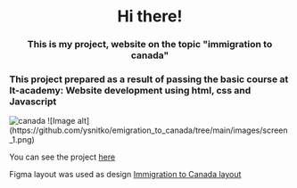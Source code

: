 <h1 align="center">Hi there!</h1> 
<h3 align="center"> This is my project, website on the topic "immigration to canada"</h3>
<h3>This project prepared as a result of passing the basic course at It-academy: Website development using html, css and Javascript</h3>

<img scr="https://github.com/ysnitko/emigration_to_canada/blob/main/images/screen_1.png" alt="canada">
![Image alt](https://github.com/ysnitko/emigration_to_canada/tree/main/images/screen_1.png)

You can see the project <a href="https://ysnitko.github.io/emigration_to_canada/" target=_blank>here</a> 

Figma layout was used as design <a color="pink" href="https://www.figma.com/file/zsXaQbOe0Ke11c62k6yS1y/IMIGRANT-AGENSTVA-Figma-Design?t=jXT5M8zzsayboAxf-6" target=_blank> Immigration to Canada layout</a>




